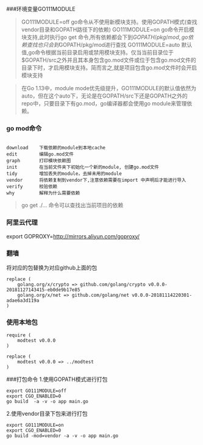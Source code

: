 ###环境变量GO111MODULE
>GO111MODULE=off go命令从不使用新模块支持。使用GOPATH模式(查找vendor目录和GOPATH路径下的依赖)
>GO111MODULE=on go命令开启模块支持,此时执行go get 命令,所有依赖都会下到$GOPATH/pkg/mod ,go依赖查找也只会到$GOPATH/pkg/mod进行查找
>GO111MODULE=auto 默认值,go命令根据当前目录启用或禁用模块支持。仅当当前目录位于$GOPATH/src之外并且其本身包含go.mod文件或位于包含go.mod文件的目录下时，才启用模块支持。简而言之,就是项目包含go.mod文件时会开启模块支持


> 在Go 1.13中，module mode优先级提升，GO111MODULE的默认值依然为auto，但在这个auto下，无论是在GOPATH/src下还是GOPATH之外的repo中，只要目录下有go.mod，go编译器都会使用go module来管理依赖。
### go mod命令
```

download    下载依赖的module到本地cache
edit        编辑go.mod文件
graph       打印模块依赖图
init        在当前文件夹下初始化一个新的module, 创建go.mod文件
tidy        增加丢失的module，去掉未用的module
vendor      将依赖复制到vendor下,注意依赖需要在import 中声明后才能进行导入
verify      校验依赖
why         解释为什么需要依赖
```
>go get ./... 命令可以查找出当前项目的依赖

### 阿里云代理
export GOPROXY=http://mirrors.aliyun.com/goproxy/

### 翻墙
将对应的包替换为对应github上面的包
```
replace (
	golang.org/x/crypto => github.com/golang/crypto v0.0.0-20181127143415-eb0de9b17e85
	golang.org/x/net => github.com/golang/net v0.0.0-20181114220301-adae6a3d119a
)
```

### 使用本地包
```
require (
	modtest v0.0.0
)

replace (
	modtest v0.0.0 => ../modtest
)
```

###打包命令
1.使用GOPATH模式进行打包
```
export GO111MODULE=off
export CGO_ENABLED=0
go build  -a -v -o app main.go
```
2.使用vendor目录下包来进行打包
```
export GO111MODULE=on
export CGO_ENABLED=0
go build -mod=vendor -a -v -o app main.go
```
